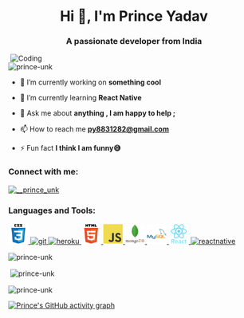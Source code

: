 
<h1 align="center">Hi 👋, I'm Prince Yadav</h1>
<h3 align="center">A passionate developer from India</h3>
<img align="right" alt="Coding" width="500" src="https://cdn.dribbble.com/users/1162077/screenshots/3848914/programmer.gif">
<p align="left"> <img src="https://komarev.com/ghpvc/?username=prince-unk&label=Profile%20views&color=0e75b6&style=flat" alt="prince-unk" /> </p>


- 🔭 I’m currently working on **something cool**

- 🌱 I’m currently learning **React Native**

- 💬 Ask me about **anything , I am happy to help ;**

- 📫 How to reach me **py8831282@gmail.com**

- ⚡ Fun fact **I think I am funny😅**

<h3 align="left">Connect with me:</h3>
<p align="left">
<a href="https://instagram.com/__prince_unk" target="blank"><img align="center" src="https://raw.githubusercontent.com/rahuldkjain/github-profile-readme-generator/master/src/images/icons/Social/instagram.svg" alt="__prince_unk" height="30" width="40" /></a>
</p>

<h3 align="left">Languages and Tools:</h3>
<p align="left"> <a href="https://www.w3schools.com/css/" target="_blank" rel="noreferrer">
<img src="https://raw.githubusercontent.com/devicons/devicon/master/icons/css3/css3-original-wordmark.svg" alt="css3" width="40" height="40"/> </a> <a href="https://git-scm.com/" target="_blank" rel="noreferrer"> <img src="https://www.vectorlogo.zone/logos/git-scm/git-scm-icon.svg" alt="git" width="40" height="40"/> </a> <a href="https://heroku.com" target="_blank" rel="noreferrer"> <img src="https://www.vectorlogo.zone/logos/heroku/heroku-icon.svg" alt="heroku" width="40" height="40"/> </a> <a href="https://www.w3.org/html/" target="_blank" rel="noreferrer"> <img src="https://raw.githubusercontent.com/devicons/devicon/master/icons/html5/html5-original-wordmark.svg" alt="html5" width="40" height="40"/> </a> <a href="https://developer.mozilla.org/en-US/docs/Web/JavaScript" target="_blank" rel="noreferrer"> <img src="https://raw.githubusercontent.com/devicons/devicon/master/icons/javascript/javascript-original.svg" alt="javascript" width="40" height="40"/> </a> <a href="https://www.mongodb.com/" target="_blank" rel="noreferrer"> <img src="https://raw.githubusercontent.com/devicons/devicon/master/icons/mongodb/mongodb-original-wordmark.svg" alt="mongodb" width="40" height="40"/> </a> <a href="https://www.mysql.com/" target="_blank" rel="noreferrer"> <img src="https://raw.githubusercontent.com/devicons/devicon/master/icons/mysql/mysql-original-wordmark.svg" alt="mysql" width="40" height="40"/> </a> <a href="https://reactjs.org/" target="_blank" rel="noreferrer"> <img src="https://raw.githubusercontent.com/devicons/devicon/master/icons/react/react-original-wordmark.svg" alt="react" width="40" height="40"/> </a> <a href="https://reactnative.dev/" target="_blank" rel="noreferrer"> <img src="https://reactnative.dev/img/header_logo.svg" alt="reactnative" width="40" height="40"/> </a> </p>

<p><img align="center" src="https://github-readme-stats.vercel.app/api/top-langs?username=prince-unk&show_icons=true&theme=highcontrast&hide_border=false&locale=en&layout=compact" alt="prince-unk" /></p>
<p>&nbsp;<img align="center" src="https://github-readme-stats.vercel.app/api?username=prince-unk&show_icons=true&locale=en&theme=highcontrast" alt="prince-unk" /></p>
<p><img align="center" src="https://github-readme-streak-stats.herokuapp.com/?user=prince-unk&show_icons=true&theme=highcontrast" alt="prince-unk" /></p>

[![Prince's GitHub activity graph](https://activity-graph.herokuapp.com/graph?username=prince-unk&&theme=xcode)](https://github.com/prince-unk)
